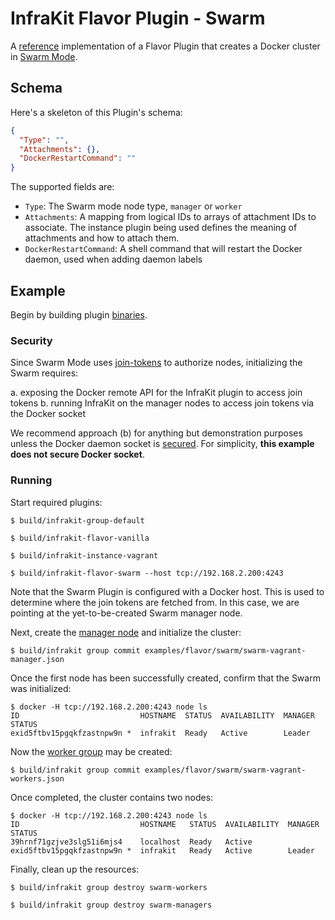 InfraKit Flavor Plugin - Swarm
==============================

A [reference](/README.md#reference-implementations) implementation of a Flavor Plugin that creates a Docker
cluster in [Swarm Mode](https://docs.docker.com/engine/swarm/).


## Schema

Here's a skeleton of this Plugin's schema:
```json
{
  "Type": "",
  "Attachments": {},
  "DockerRestartCommand": ""
}
```

The supported fields are:
* `Type`: The Swarm mode node type, `manager` or `worker`
* `Attachments`: A mapping from logical IDs to arrays of attachment IDs to associate.  The instance plugin being used
  defines the meaning of attachments and how to attach them.
* `DockerRestartCommand`: A shell command that will restart the Docker daemon, used when adding daemon labels

## Example

Begin by building plugin [binaries](/README.md#binaries).

### Security

Since Swarm Mode uses [join-tokens](https://docs.docker.com/engine/swarm/join-nodes/) to authorize nodes, initializing
the Swarm requires:

a. exposing the Docker remote API for the InfraKit plugin to access join tokens
b. running InfraKit on the manager nodes to access join tokens via the Docker socket
 
We recommend approach (b) for anything but demonstration purposes unless the Docker daemon socket is
[secured](https://docs.docker.com/engine/security/https/).  For simplicity, **this example does not secure
Docker socket**.


### Running

Start required plugins:

```shell
$ build/infrakit-group-default
```

```shell
$ build/infrakit-flavor-vanilla
```

```shell
$ build/infrakit-instance-vagrant
```

```shell
$ build/infrakit-flavor-swarm --host tcp://192.168.2.200:4243
```

Note that the Swarm Plugin is configured with a Docker host.  This is used to determine where the join tokens are
fetched from.  In this case, we are pointing at the yet-to-be-created Swarm manager node.

Next, create the [manager node](swarm-vagrant-manager.json) and initialize the cluster:

```shell
$ build/infrakit group commit examples/flavor/swarm/swarm-vagrant-manager.json
```

Once the first node has been successfully created, confirm that the Swarm was initialized:
```shell
$ docker -H tcp://192.168.2.200:4243 node ls
ID                           HOSTNAME  STATUS  AVAILABILITY  MANAGER STATUS
exid5ftbv15pgqkfzastnpw9n *  infrakit  Ready   Active        Leader
```
 
Now the [worker group](swarm-vagrant-workers.json) may be created:
```shell
$ build/infrakit group commit examples/flavor/swarm/swarm-vagrant-workers.json
```

Once completed, the cluster contains two nodes:
```shell
$ docker -H tcp://192.168.2.200:4243 node ls
ID                           HOSTNAME   STATUS  AVAILABILITY  MANAGER STATUS
39hrnf71gzjve3slg51i6mjs4    localhost  Ready   Active
exid5ftbv15pgqkfzastnpw9n *  infrakit   Ready   Active        Leader
```

Finally, clean up the resources:
```shell
$ build/infrakit group destroy swarm-workers

$ build/infrakit group destroy swarm-managers
```
